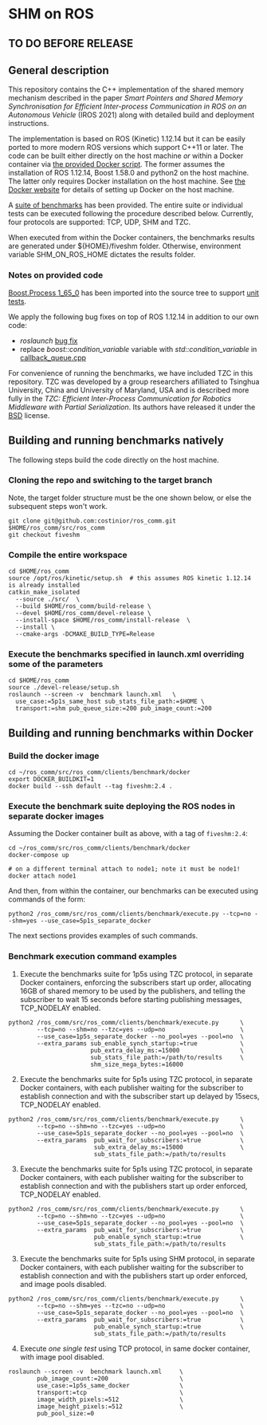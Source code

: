 # SHM on ROS

## TO DO BEFORE RELEASE



## General description

This repository contains the C++ implementation of the shared memory mechanism described in the paper _Smart Pointers and Shared Memory Synchronisation for Efficient Inter-process Communication in ROS on an Autonomous Vehicle_ (IROS 2021) along with detailed build and deployment instructions.

The implementation is based on ROS (Kinetic) 1.12.14 but it can be easily ported to more modern ROS versions which support C++11 or later. The code can be built either directly on the host machine _or_ within a Docker container via [the provided Docker script](./clients/benchmark/docker/Dockerfile). The former assumes the installation of ROS 1.12.14, Boost 1.58.0 and python2 on the host machine. The latter only requires Docker installation on the host machine. See [the Docker website](https://docs.docker.com/get-docker/) for details of setting up Docker on the host machine.

A [suite of benchmarks](./clients/benchmark) has been provided. The entire suite or individual tests can be executed following the procedure described below. Currently, four protocols are supported: TCP, UDP, SHM and TZC.

When executed from within the Docker containers, the benchmarks results are generated under ${HOME}/fiveshm folder. Otherwise, environment variable SHM_ON_ROS_HOME dictates the results folder.

### Notes on provided code

[Boost.Process 1_65_0](https://www.boost.org/doc/libs/1_65_0/doc/html/process.html) has been imported into the source tree to support [unit tests](./test/test_roscpp/test/test_shm.cpp).

We apply the following bug fixes on top of ROS 1.12.14 in addition to our own code:
 - _roslaunch_ [bug fix](https://github.com/ros/ros_comm/pull/1115)
 - replace _boost::condition_variable_ variable with _std::condition_variable_ in [callback_queue.cpp](./clients/roscpp/src/libros/callback_queue.cpp)

For convenience of running the benchmarks, we have included TZC in this repository. TZC was developed by a group researchers afilliated to Tsinghua University, China and University of Maryland, USA and is described more fully in the _TZC: Efficient Inter-Process Communication for Robotics Middleware with Partial Serialization_. Its authors have released it under the [BSD](https://github.com/qboticslabs/tzc_transport/blob/master/package.xml) license.

## Building and running benchmarks natively

The following steps build the code directly on the host machine.

### Cloning the repo and switching to the target branch

Note, the target folder structure must be the one shown below, or else the subsequent steps won't work.

```
git clone git@github.com:costinior/ros_comm.git $HOME/ros_comm/src/ros_comm
git checkout fiveshm
```

### Compile the entire workspace

```
cd $HOME/ros_comm
source /opt/ros/kinetic/setup.sh  # this assumes ROS kinetic 1.12.14 is already installed
catkin_make_isolated
  --source ./src/  \
  --build $HOME/ros_comm/build-release \
  --devel $HOME/ros_comm/devel-release \
  --install-space $HOME/ros_comm/install-release  \
  --install \
  --cmake-args -DCMAKE_BUILD_TYPE=Release
```

### Execute the benchmarks specified in launch.xml overriding some of the parameters

```
cd $HOME/ros_comm
source ./devel-release/setup.sh
roslaunch --screen -v  benchmark launch.xml   \
  use_case:=5p1s_same_host sub_stats_file_path:=$HOME \
  transport:=shm pub_queue_size:=200 pub_image_count:=200
```

## Building and running benchmarks within Docker

### Build the docker image

```
cd ~/ros_comm/src/ros_comm/clients/benchmark/docker
export DOCKER_BUILDKIT=1
docker build --ssh default --tag fiveshm:2.4 .
```

### Execute the benchmark suite deploying the ROS nodes in separate docker images

Assuming the Docker container built as above, with a tag of `fiveshm:2.4`:

```
cd ~/ros_comm/src/ros_comm/clients/benchmark/docker
docker-compose up

# on a different terminal attach to node1; note it must be node1!
docker attach node1
```

And then, from within the container, our benchmarks can be executed using commands of the form:

```
python2 /ros_comm/src/ros_comm/clients/benchmark/execute.py --tcp=no --shm=yes --use_case=5p1s_separate_docker
```

The next sections provides examples of such commands.

### Benchmark execution command examples

1. Execute the benchmarks suite for 1p5s using TZC protocol, in separate Docker containers, enforcing the subscribers start up order, allocating 16GB of shared memory to be used by the publishers, and telling the subscriber to wait 15 seconds before starting publishing messages, TCP_NODELAY enabled.
```
python2 /ros_comm/src/ros_comm/clients/benchmark/execute.py      \
        --tcp=no --shm=no --tzc=yes --udp=no                     \
        --use_case=1p5s_separate_docker --no_pool=yes --pool=no  \
        --extra_params sub_enable_synch_startup:=true            \
                       pub_extra_delay_ms:=15000                 \
                       sub_stats_file_path:=/path/to/results     \
                       shm_size_mega_bytes:=16000
```


2. Execute the benchmarks suite for 5p1s using TZC protocol, in separate Docker containers, with each publisher waiting for the subscriber to establish connection and with the subscriber start up delayed by 15secs, TCP_NODELAY enabled.
```
python2 /ros_comm/src/ros_comm/clients/benchmark/execute.py      \
        --tcp=no --shm=no --tzc=yes --udp=no                     \
        --use_case=5p1s_separate_docker --no_pool=yes --pool=no  \
        --extra_params  pub_wait_for_subscribers:=true           \
                        sub_extra_delay_ms:=15000                \
                        sub_stats_file_path:=/path/to/results
```

3. Execute the benchmarks suite for 5p1s using TZC protocol, in separate Docker containers, with each publisher waiting for the subscriber to establish connection and with the publishers start up order enforced, TCP_NODELAY enabled.
```
python2 /ros_comm/src/ros_comm/clients/benchmark/execute.py      \
        --tcp=no --shm=no --tzc=yes --udp=no                     \
        --use_case=5p1s_separate_docker --no_pool=yes --pool=no  \
        --extra_params  pub_wait_for_subscribers:=true           \
                        pub_enable_synch_startup:=true           \
                        sub_stats_file_path:=/path/to/results
```


3. Execute the benchmarks suite for 5p1s using SHM protocol, in separate Docker containers, with each publisher waiting for the subscriber to establish connection and with the publishers start up order enforced, and image pools disabled.
```
python2 /ros_comm/src/ros_comm/clients/benchmark/execute.py      \
        --tcp=no --shm=yes --tzc=no --udp=no                     \
        --use_case=5p1s_separate_docker --no_pool=yes --pool=no  \
        --extra_params  pub_wait_for_subscribers:=true           \
                        pub_enable_synch_startup:=true           \
                        sub_stats_file_path:=/path/to/results
```

4. Execute _one single test_ using TCP protocol, in same docker container, with image pool disabled.
```
roslaunch --screen -v  benchmark launch.xml     \
        pub_image_count:=200                    \
        use_case:=1p5s_same_docker              \
        transport:=tcp                          \
        image_width_pixels:=512                 \
        image_height_pixels:=512                \
        pub_pool_size:=0
```
